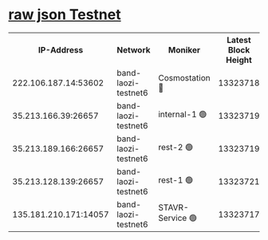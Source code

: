 
[raw json Testnet](https://rpc-check.bandt.stavr.tech/bandt/rpcbandt_result.json)
=

<table><tr><th>IP-Address</th><th>Network</th><th>Moniker</th><th>Latest Block Height</th><th>Earliest Block Height</th><th>Catching Up</th><th>Voting Power</th><th>Scan Time</th></tr><tr><td>222.106.187.14:53602</td><td>band-laozi-testnet6</td><td>Cosmostation 🔴</td><td>13323718</td><td>13177501</td><td>False</td><td>2203223</td><td>2023-11-27T19:01:47.980059002UTC</td></tr><tr><td>35.213.166.39:26657</td><td>band-laozi-testnet6</td><td>internal-1 🟢</td><td>13323719</td><td>13223719</td><td>False</td><td>0</td><td>2023-11-27T19:01:51.211391395UTC</td></tr><tr><td>35.213.189.166:26657</td><td>band-laozi-testnet6</td><td>rest-2 🟢</td><td>13323719</td><td>13223719</td><td>False</td><td>0</td><td>2023-11-27T19:01:52.397897590UTC</td></tr><tr><td>35.213.128.139:26657</td><td>band-laozi-testnet6</td><td>rest-1 🟢</td><td>13323721</td><td>13223721</td><td>False</td><td>0</td><td>2023-11-27T19:01:57.654073766UTC</td></tr><tr><td>135.181.210.171:14057</td><td>band-laozi-testnet6</td><td>STAVR-Service 🟢</td><td>13323717</td><td>13318501</td><td>False</td><td>0</td><td>2023-11-27T19:01:46.798125900UTC</td></tr></table>
